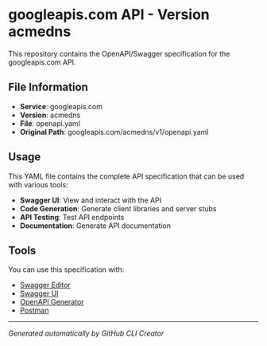 # googleapis.com API - Version acmedns

This repository contains the OpenAPI/Swagger specification for the googleapis.com API.

## File Information

- **Service**: googleapis.com
- **Version**: acmedns
- **File**: openapi.yaml
- **Original Path**: googleapis.com/acmedns/v1/openapi.yaml

## Usage

This YAML file contains the complete API specification that can be used with various tools:

- **Swagger UI**: View and interact with the API
- **Code Generation**: Generate client libraries and server stubs
- **API Testing**: Test API endpoints
- **Documentation**: Generate API documentation

## Tools

You can use this specification with:

- [Swagger Editor](https://editor.swagger.io/)
- [Swagger UI](https://swagger.io/tools/swagger-ui/)
- [OpenAPI Generator](https://openapi-generator.tech/)
- [Postman](https://www.postman.com/)

---

*Generated automatically by GitHub CLI Creator*
